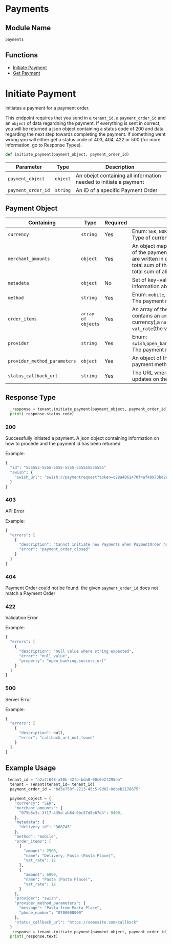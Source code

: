 # Payments

## Module Name

`payments`

## Functions

- [Initiate Payment](/doc/api_resources/merchant.md#initiate-payment)
- [Get Payment](/doc/api_resources/merchant.md#get-payment)

# Initiate Payment

Initiates a payment for a payment order.

This endpoint requires that you send in a `tenant_id`, a `payment_order_id` and an `object` of data regardning the payment. If everything is sent in correct, you will be returned a json object containing a status code of 200 and data regarding the next step towards completing the payment. If something went wrong you will either get a status code of 403, 404, 422 or 500 (for more information, go to Response Types).

```python
def initiate_payment(payment_object, payment_order_id)
```

| Parameter          | Type     | Description                                                       |
| ------------------ | -------- | ----------------------------------------------------------------- |
| `payment_object`   | `object` | An obejct containing all information needed to initiate a payment |
| `payment_order_id` | `string` | An ID of a specific Payment Order                                 |

## Payment Object

| Containing                   | Type               | Required | Description                                                                                                                                                                                                                |
| ---------------------------- | ------------------ | -------- | -------------------------------------------------------------------------------------------------------------------------------------------------------------------------------------------------------------------------- |
| `currency`                   | `string`           | Yes      | Enum: `SEK`, `NOK` <br>Type of currency used for this payment                                                                                                                                                              |
| `merchant_amounts`           | `object`           | Yes      | An object mapping a `merchant_id` to the amount of the payment intended for them. The values are written in cents of the given currency. The total sum of the values must be equal as the total sum of all the order items |
| `metadata`                   | `object`           | No       | Set of key-value pairs for storing additional information about the Payment                                                                                                                                                |
| `method`                     | `string`           | Yes      | Enum: `mobile`, `pis`,`card`,`invoice`,`autogiro` <br>The payment method for this payment                                                                                                                                  |
| `order_items`                | `array of objects` | Yes      | An array of the items of purchase. The object contains an `amount`(in cents of the given currency),a `name`(name of the item) and a `vat_rate`(the vat rate of the item)                                                   |
| `provider`                   | `string`           | Yes      | Enum: `swish`,`open_banking`,`verifone`,`billmate`,`bankgirot` <br>The payment method provider                                                                                                                             |
| `provider_method_parameters` | `object`           | Yes      | An object of the required fields for the given payment method provider                                                                                                                                                     |
| `status_callback_url`        | `string`           | Yes      | The URL where you want you callback status updates on the payment                                                                                                                                                          |

## Response Type

```python
  _response = tenant.initiate_payment(payment_object, payment_order_id)
  print(_response.status_code)
```

### 200

Successfully initiated a payment. A json object containing information on how to procede and the payment id has been returned

Example:

```python
{
  "id": "555555-5555-5555-5555-555555555555"
  "swish": {
    "swish_url": "swish://paymentrequest?token=c28a4061470f4af48973bd2a4642b4fa&callbackurl=merchant%253A%252F%252F"
  }
}
```

### 403

API Error

Example:

```python
{
  "errors": [
    {
      "description": "Cannot initiate new Payments when PaymentOrder has been closed",
      "error": "payment_order_closed"
    }
  ]
}
```

### 404

Payment Order could not be found. the given `payment_order_id` does not match a Payment Order

### 422

Validation Error

Example:

```python
{
  "errors": [
    {
      "description": "null value where string expected",
      "error": "null_value",
      "property": "open_banking.success_url"
    }
  ]
}
```

### 500

Server Error

Example:

```python
{
  "errors": [
    {
      "description": null,
      "error": "callback_url_not_found"
    }
  ]
}
```

## Example Usage

```python
 tenant_id = "a2a4f648-a50b-42fb-bda8-00c6e2f295ea"
  tenant = Tenant(tenant_id= tenant_id)
  payment_order_id = "bd3e750f-2213-45c5-9d02-0dbeb2178675"

  payment_object = {
    "currency": "SEK",
    "merchant_amounts": {
      "075b5c3c-3f17-435d-ab84-0bc57d8e67d4": 9400,
    },
    "metadata": {
      "delivery_id": "368745"
    },
    "method": "mobile",
    "order_items": [
      {
        "amount": 2500,
        "name": "Delivery, Pasta (Pasta Place)",
        "vat_rate": 12
      },
      {
        "amount": 6900,
        "name": "Pasta (Pasta Place)",
        "vat_rate": 12
      }
    ],
    "provider": "swish",
    "provider_method_parameters": {
      "message": "Pasta from Pasta Place",
      "phone_number": "0700000000"
    },
    "status_callback_url": "https://somesite.com/callback"
  }
  _response = tenant.initiate_payment(payment_object, payment_order_id)
  print(_response.text)
```
